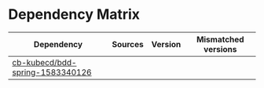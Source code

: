 # Dependency Matrix

Dependency | Sources | Version | Mismatched versions
---------- | ------- | ------- | -------------------
[cb-kubecd/bdd-spring-1583340126](https://github.com/cb-kubecd/bdd-spring-1583340126.git) |  | []() | 
